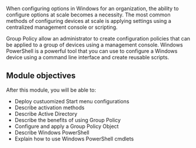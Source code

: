 When configuring options in Windows for an organization, the ability to configure options at scale becomes a necessity. The most common methods of configuring devices at scale is applying settings using a centralized management console or scripting.

Group Policy allow an administrator to create configuration policies that can be applied to a group of devices using a management console. Windows PowerShell is a powerful tool that you can use to configure a Windows device using a command line interface and create reusable scripts.

## Module objectives

After this module, you will be able to:

 -  Deploy custuomized Start menu configurations
 -  Describe activation methods
 -  Describe Active Directory
 -  Describe the benefits of using Group Policy
 -  Configure and apply a Group Policy Object
 -  Describe Windows PowerShell
 -  Explain how to use Windows PowerShell cmdlets
